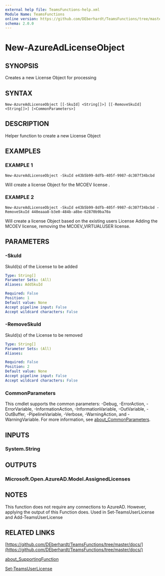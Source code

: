 ```yaml
---
external help file: TeamsFunctions-help.xml
Module Name: TeamsFunctions
online version: https://github.com/DEberhardt/TeamsFunctions/tree/master/docs/
schema: 2.0.0
---
```


# New-AzureAdLicenseObject

## SYNOPSIS
Creates a new License Object for processing

## SYNTAX

```
New-AzureAdLicenseObject [[-SkuId] <String[]>] [[-RemoveSkuId] <String[]>] [<CommonParameters>]
```

## DESCRIPTION
Helper function to create a new License Object

## EXAMPLES

### EXAMPLE 1
```
New-AzureAdLicenseObject -SkuId e43b5b99-8dfb-405f-9987-dc307f34bcbd
```

Will create a license Object for the MCOEV license .

### EXAMPLE 2
```
New-AzureAdLicenseObject -SkuId e43b5b99-8dfb-405f-9987-dc307f34bcbd -RemoveSkuId 440eaaa8-b3e0-484b-a8be-62870b9ba70a
```

Will create a license Object based on the existing users License
Adding the MCOEV license, removing the MCOEV_VIRTUALUSER license.

## PARAMETERS

### -SkuId
SkuId(s) of the License to be added

```yaml
Type: String[]
Parameter Sets: (All)
Aliases: AddSkuId

Required: False
Position: 1
Default value: None
Accept pipeline input: False
Accept wildcard characters: False
```

### -RemoveSkuId
SkuId(s) of the License to be removed

```yaml
Type: String[]
Parameter Sets: (All)
Aliases:

Required: False
Position: 2
Default value: None
Accept pipeline input: False
Accept wildcard characters: False
```

### CommonParameters
This cmdlet supports the common parameters: -Debug, -ErrorAction, -ErrorVariable, -InformationAction, -InformationVariable, -OutVariable, -OutBuffer, -PipelineVariable, -Verbose, -WarningAction, and -WarningVariable. For more information, see [about_CommonParameters](http://go.microsoft.com/fwlink/?LinkID=113216).

## INPUTS

### System.String
## OUTPUTS

### Microsoft.Open.AzureAD.Model.AssignedLicenses
## NOTES
This function does not require any connections to AzureAD.
However, applying the output of this Function does.
Used in Set-TeamsUserLicense and Add-TeamsUserLicense

## RELATED LINKS

[https://github.com/DEberhardt/TeamsFunctions/tree/master/docs/](https://github.com/DEberhardt/TeamsFunctions/tree/master/docs/)

[about_SupportingFunction]()

[Set-TeamsUserLicense]()

